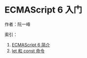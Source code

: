 # ECMAScript 6 入门

作者：阮一峰

索引：

1. [ECMAScript 6 简介](./ECMAScript6简介.md)
2. [let 和 const 命令](./let和const命令.md)
